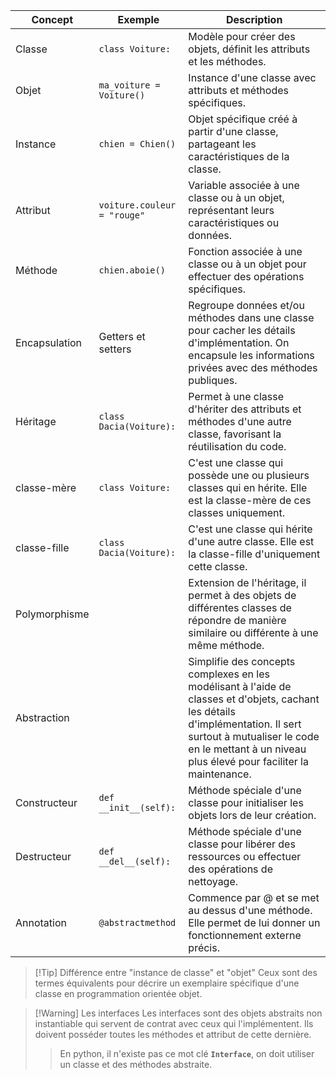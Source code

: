 | Concept        | Exemple                     | Description                                                                                      |
|----------------|-----------------------------|--------------------------------------------------------------------------------------------------|
| Classe         | `class Voiture:`               | Modèle pour créer des objets, définit les attributs et les méthodes.     |
| Objet          | `ma_voiture = Voiture()`        | Instance d'une classe avec attributs et méthodes spécifiques.                             |
| Instance       | `chien = Chien()`              | Objet spécifique créé à partir d'une classe, partageant les caractéristiques de la classe.                    |
| Attribut       | `voiture.couleur = "rouge"`     | Variable associée à une classe ou à un objet, représentant leurs caractéristiques ou données.                  |
| Méthode        | `chien.aboie()`                | Fonction associée à une classe ou à un objet pour effectuer des opérations spécifiques.                 |
| Encapsulation  | Getters et setters          | Regroupe données et/ou méthodes dans une classe pour cacher les détails d'implémentation. On encapsule les informations privées avec des méthodes publiques.   |
| Héritage       | `class Dacia(Voiture):`         | Permet à une classe d'hériter des attributs et méthodes d'une autre classe, favorisant la réutilisation du code.        |
| classe-mère    | `class Voiture:`               | C'est une classe qui possède une ou plusieurs classes qui en hérite. Elle est la classe-mère de ces classes uniquement. |
| classe-fille   | `class Dacia(Voiture):`         | C'est une classe qui hérite d'une autre classe. Elle est la classe-fille d'uniquement cette classe. |
| Polymorphisme  |                             | Extension de l'héritage, il permet à des objets de différentes classes de répondre de manière similaire ou différente à une même méthode.      |
| Abstraction    |                             | Simplifie des concepts complexes en les modélisant à l'aide de classes et d'objets, cachant les détails d'implémentation. Il sert surtout à mutualiser le code en le mettant à un niveau plus élevé pour faciliter la maintenance.  |
| Constructeur   | `def __init__(self):`           | Méthode spéciale d'une classe pour initialiser les objets lors de leur création.               |
| Destructeur    | `def __del__(self):`            | Méthode spéciale d'une classe pour libérer des ressources ou effectuer des opérations de nettoyage. |
| Annotation     | `@abstractmethod`              | Commence par @ et se met au dessus d'une méthode. Elle permet de lui donner un fonctionnement externe précis. |

> [!Tip] Différence entre "instance de classe" et "objet" 
> Ceux sont des termes équivalents pour décrire un exemplaire spécifique d'une classe en programmation orientée objet.

> [!Warning] Les interfaces
> Les interfaces sont des objets abstraits non instantiable qui servent de contrat avec ceux qui l'implémentent. Ils doivent posséder toutes les méthodes et attribut de cette dernière.
> 
> >En python, il n'existe pas ce mot clé **`Interface`**, on doit utiliser un classe et des méthodes abstraite.
